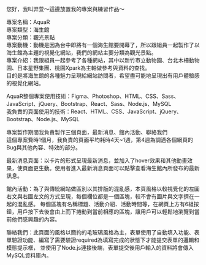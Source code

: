 您好，我叫羿萱～這邊放置我的專案與練習作品～

專案名稱：AquaR
<br/>
專案類型：海生館
<br/>
專案分類：觀光景點
<br/>
專案動機：動機是因為台中即將有一個海生館要開幕了，所以跟組員一起製作了以海生館為主題的視覺化網站，我們的網站主要分類為觀光景點。
<br/>
專案介紹：我跟組員一起參考了各種網站，其中以新竹市立動物園、台北木柵動物園、日本星野集團、桃園Xpark為主軸做參考與資料的查找。
<br/>
目的是將海生館的各種魅力呈現給網站訪問者，希望盡可能地呈現出有用戶體驗感的視覺化網站。
<br/>

AquaR整個專案使用技術：Figma、Photoshop、HTML、CSS、Sass、JavaScript、jQuery、Bootstrap、React、Sass、Node.js、MySQL
<br/>
我負責的頁面使用的技術：React、HTML、CSS、JavaScript、jQuery、Bootstrap、Node.js、MySQL
<br/>

專案製作期間我負責製作三個頁面，最新消息、館內活動、聯絡我們
<br/>
這個專案費時1個月，我負責的頁面平均耗時4天~1週，第4週為調適各個網頁的Bug與其他內容、特效的部分。
<br/>

最新消息頁面：以卡片的形式呈現最新消息，並加入了hover效果和其他動畫效果，使頁面更生動。使用者進入最新消息頁面可以點擊查看海生館內所發布的最新訊息。
<br/>

館內活動：為了與傳統網站做區別以其排版的混亂感，本頁風格以較視覺化的左圖右文與右圖左文的方式呈現，每個欄位都是一個區塊，較不會有圖片與文字擠在一起的混亂感。
每個區塊有名稱標題、活動介紹、活動時間等，在網頁上方有6組按鈕，用戶按下去後會由上而下捲動到當前相應的區塊，讓用戶可以輕鬆地瀏覽到當前他們感興趣的內容。
<br/>

聯絡我們：此頁面的風格以簡約的毛玻璃風格為主，表單使用了自動填入功能、表單驗證功能、編寫了需要驗證required為填寫完成的狀態下才能提交表單的邏輯和模態提示框，
並使用了Node.js連接後端，表單提交後用戶輸入的資料將會傳入MySQL資料庫內。
